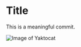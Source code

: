 # Title
This is a meaningful commit.

![Image of Yaktocat](https://octodex.github.com/images/yaktocat.png)

